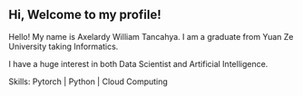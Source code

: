 ## Hi, Welcome to my profile!

Hello! My name is Axelardy William Tancahya. I am a graduate from Yuan Ze University taking Informatics. 

I have a huge interest in both Data Scientist and Artificial Intelligence.

Skills: 
Pytorch | Python | Cloud Computing

<!--
**axelardy/axelardy** is a ✨ _special_ ✨ repository because its `README.md` (this file) appears on your GitHub profile.

Here are some ideas to get you started:

- 🔭 I’m currently working on ...
- 🌱 I’m currently learning ...
- 👯 I’m looking to collaborate on ...
- 🤔 I’m looking for help with ...
- 💬 Ask me about ...
- 📫 How to reach me: ...
- 😄 Pronouns: ...
- ⚡ Fun fact: ...
-->
